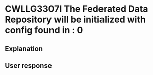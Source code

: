 # CWLLG3307I The Federated Data Repository will be initialized with config found in : 0

## Explanation

## User response